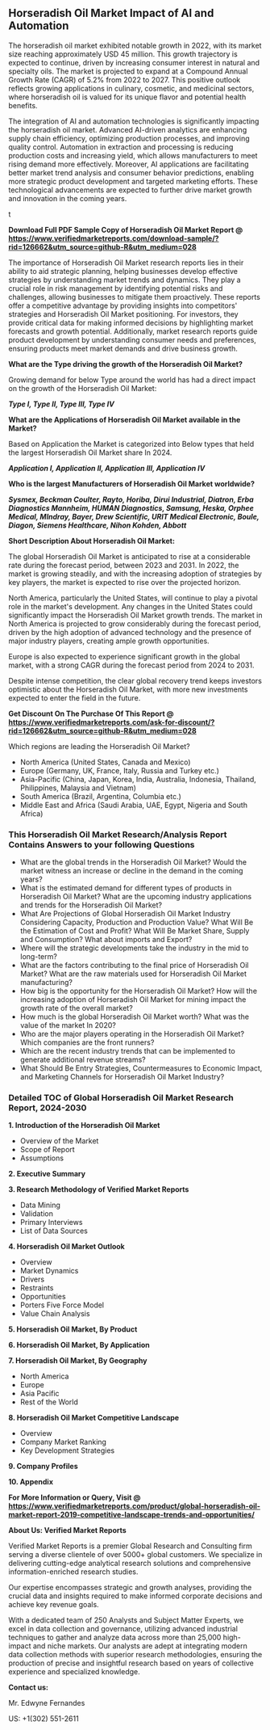 <h2>Horseradish Oil Market Impact of AI and Automation</h2><p>The horseradish oil market exhibited notable growth in 2022, with its market size reaching approximately USD 45 million. This growth trajectory is expected to continue, driven by increasing consumer interest in natural and specialty oils. The market is projected to expand at a Compound Annual Growth Rate (CAGR) of 5.2% from 2022 to 2027. This positive outlook reflects growing applications in culinary, cosmetic, and medicinal sectors, where horseradish oil is valued for its unique flavor and potential health benefits.</p><p>The integration of AI and automation technologies is significantly impacting the horseradish oil market. Advanced AI-driven analytics are enhancing supply chain efficiency, optimizing production processes, and improving quality control. Automation in extraction and processing is reducing production costs and increasing yield, which allows manufacturers to meet rising demand more effectively. Moreover, AI applications are facilitating better market trend analysis and consumer behavior predictions, enabling more strategic product development and targeted marketing efforts. These technological advancements are expected to further drive market growth and innovation in the coming years.</p>t</p><p id="" class=""><strong>Download Full PDF Sample Copy of Horseradish Oil Market Report @ <a href="https://www.verifiedmarketreports.com/download-sample/?rid=126662&utm_source=github-R&utm_medium=028" target="_blank">https://www.verifiedmarketreports.com/download-sample/?rid=126662&utm_source=github-R&utm_medium=028</a></strong></p><p>The importance of&nbsp;Horseradish Oil Market research reports lies in their ability to aid strategic planning, helping businesses develop effective strategies by understanding market trends and dynamics. They play a crucial role in risk management by identifying potential risks and challenges, allowing businesses to mitigate them proactively. These reports offer a competitive advantage by providing insights into competitors' strategies and Horseradish Oil Market positioning. For investors, they provide critical data for making informed decisions by highlighting market forecasts and growth potential. Additionally, market research reports guide product development by understanding consumer needs and preferences, ensuring products meet market demands and drive business growth.</p><p><strong>What are the&nbsp;Type driving the growth of the Horseradish Oil Market?</strong></p><p id="" class="">Growing demand for below Type around the world has had a direct impact on the growth of the Horseradish Oil Market:</p><em><strong>Type I, Type II, Type III, Type IV</strong></em></p><strong>What are the&nbsp;Applications&nbsp;of Horseradish Oil Market available in the Market?</strong></p><p id="" class="">Based on Application the Market is categorized into Below types that held the largest Horseradish Oil Market share In 2024.</p><em><strong>Application I, Application II, Application III, Application IV</strong></em></p><strong>Who is the largest Manufacturers of Horseradish Oil Market worldwide?</strong></p><p><em><strong>Sysmex, Beckman Coulter, Rayto, Horiba, Dirui Industrial, Diatron, Erba Diagnostics Mannheim, HUMAN Diagnostics, Samsung, Heska, Orphee Medical, MIndray, Bayer, Drew Scientific, URIT Medical Electronic, Boule, Diagon, Siemens Healthcare, Nihon Kohden, Abbott</strong></em></p><p id="" class=""><strong>Short Description About Horseradish Oil Market:</strong></p><p>The global Horseradish Oil Market is anticipated to rise at a considerable rate during the forecast period, between 2023 and 2031. In 2022, the market is growing steadily, and with the increasing adoption of strategies by key players, the market is expected to rise over the projected horizon.</p><p>North America, particularly the United States, will continue to play a pivotal role in the market's development. Any changes in the United States could significantly impact the Horseradish Oil Market growth trends. The market in North America is projected to grow considerably during the forecast period, driven by the high adoption of advanced technology and the presence of major industry players, creating ample growth opportunities.</p><p>Europe is also expected to experience significant growth in the global market, with a strong CAGR during the forecast period from 2024 to 2031.</p><p>Despite intense competition, the clear global recovery trend keeps investors optimistic about the Horseradish Oil Market, with more new investments expected to enter the field in the future.</p><p id="" class=""><strong>Get Discount On The Purchase Of This Report @ <a href="https://www.verifiedmarketreports.com/ask-for-discount/?rid=126662&utm_source=github-R&utm_medium=028" target="_blank">https://www.verifiedmarketreports.com/ask-for-discount/?rid=126662&utm_source=github-R&utm_medium=028</a></strong></p>Which regions are leading the Horseradish Oil Market?</p><ul><li>North America (United States, Canada and Mexico)</li><li>Europe (Germany, UK, France, Italy, Russia and Turkey etc.)</li><li>Asia-Pacific (China, Japan, Korea, India, Australia, Indonesia, Thailand, Philippines, Malaysia and Vietnam)</li><li>South America (Brazil, Argentina, Columbia etc.)</li><li>Middle East and Africa (Saudi Arabia, UAE, Egypt, Nigeria and South Africa)</li></ul><h3 id="" class="">This Horseradish Oil Market Research/Analysis Report Contains Answers to your following Questions</h3><ul><li>What are the global trends in the Horseradish Oil Market? Would the market witness an increase or decline in the demand in the coming years?</li><li>What is the estimated demand for different types of products in Horseradish Oil Market? What are the upcoming industry applications and trends for the Horseradish Oil Market?</li><li>What Are Projections of Global Horseradish Oil Market Industry Considering Capacity, Production and Production Value? What Will Be the Estimation of Cost and Profit? What Will Be Market Share, Supply and Consumption? What about imports and Export?</li><li>Where will the strategic developments take the industry in the mid to long-term?</li><li>What are the factors contributing to the final price of Horseradish Oil Market? What are the raw materials used for Horseradish Oil Market manufacturing?</li><li>How big is the opportunity for the Horseradish Oil Market? How will the increasing adoption of Horseradish Oil Market for mining impact the growth rate of the overall market?</li><li>How much is the global Horseradish Oil Market worth? What was the value of the market In 2020?</li><li>Who are the major players operating in the Horseradish Oil Market? Which companies are the front runners?</li><li>Which are the recent industry trends that can be implemented to generate additional revenue streams?</li><li>What Should Be Entry Strategies, Countermeasures to Economic Impact, and Marketing Channels for Horseradish Oil Market Industry?</li></ul><h3 id="" class="">Detailed TOC of Global Horseradish Oil Market Research Report, 2024-2030</h3><p id="" class=""><strong>1. Introduction of the Horseradish Oil Market</strong></p><ul><li>Overview of the Market</li><li>Scope of Report</li><li>Assumptions</li></ul><p id="" class=""><strong>2. Executive Summary</strong></p><p id="" class=""><strong>3. Research Methodology of Verified Market Reports</strong></p><ul><li>Data Mining</li><li>Validation</li><li>Primary Interviews</li><li>List of Data Sources</li></ul><p id="" class=""><strong>4. Horseradish Oil Market Outlook</strong></p><ul><li>Overview</li><li>Market Dynamics</li><li>Drivers</li><li>Restraints</li><li>Opportunities</li><li>Porters Five Force Model</li><li>Value Chain Analysis</li></ul><p id="" class=""><strong>5. Horseradish Oil Market, By Product</strong></p><p id="" class=""><strong>6. Horseradish Oil Market, By Application</strong></p><p id="" class=""><strong>7. Horseradish Oil Market, By Geography</strong></p><ul><li>North America</li><li>Europe</li><li>Asia Pacific</li><li>Rest of the World</li></ul><p id="" class=""><strong>8. Horseradish Oil Market Competitive Landscape</strong></p><ul><li>Overview</li><li>Company Market Ranking</li><li>Key Development Strategies</li></ul><p id="" class=""><strong>9. Company Profiles</strong></p><p id="" class=""><strong>10. Appendix</strong></p><p id="" class=""><strong>For More Information or Query, Visit @ <a href="https://www.verifiedmarketreports.com/product/global-horseradish-oil-market-report-2019-competitive-landscape-trends-and-opportunities/" target="_blank">https://www.verifiedmarketreports.com/product/global-horseradish-oil-market-report-2019-competitive-landscape-trends-and-opportunities/</a></strong></p><p id="" class=""><strong>About Us: Verified Market Reports</strong></p><p id="" class="">Verified Market Reports is a premier Global Research and Consulting firm serving a diverse clientele of over 5000+ global customers. We specialize in delivering cutting-edge analytical research solutions and comprehensive information-enriched research studies.</p><p id="" class="">Our expertise encompasses strategic and growth analyses, providing the crucial data and insights required to make informed corporate decisions and achieve key revenue goals.</p><p id="" class="">With a dedicated team of 250 Analysts and Subject Matter Experts, we excel in data collection and governance, utilizing advanced industrial techniques to gather and analyze data across more than 25,000 high-impact and niche markets. Our analysts are adept at integrating modern data collection methods with superior research methodologies, ensuring the production of precise and insightful research based on years of collective experience and specialized knowledge.</p><p id="" class=""><strong>Contact us:</strong></p><p id="" class="">Mr. Edwyne Fernandes</p><p id="" class="">US: +1(302) 551-2611</p>